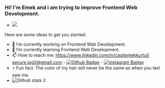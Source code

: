 ### Hi! I'm Emek and i am trying to improve Frontend Web Development. 
- <img src="https://c.tenor.com/95ycw_CgVHoAAAAC/napoleon-dynamite-wave.gif" width="auto">
Here are some ideas to get you started:

- 🔭 I’m currently working on Frontend Web Development.
- 🌱 I’m currently learning Frontend Web Development.
- 📫 How to reach me: https://www.linkedin.com/in/cagilemekkurtul/ secure.jpg2@gmail.com - [![Github Badge](https://img.shields.io/badge/-Github-000?style=quare&labelColor=000&logo=Github&logoColor=white&link=link)](https://github.com/cagilemek) - [![Instagram Badge](https://img.shields.io/badge/-Instagram-C13584?style=flat-quare&labelColor=C13584&logo=instagram&logoColor=white&link=link)](https://www.instagram.com/secure.jpg/) 
- ⚡ Fun fact: The color of my hair will never be the same as when you last saw me.
- ![Github stats 2](https://github-readme-stats.vercel.app/api?username=cagilemek&show_icons=true&theme=radical)

